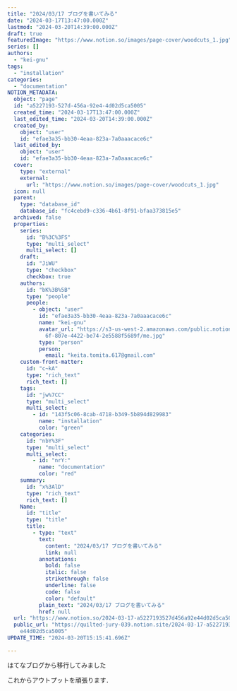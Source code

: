 ```yaml
---
title: "2024/03/17 ブログを書いてみる"
date: "2024-03-17T13:47:00.000Z"
lastmod: "2024-03-20T14:39:00.000Z"
draft: true
featuredImage: "https://www.notion.so/images/page-cover/woodcuts_1.jpg"
series: []
authors:
  - "kei-gnu"
tags:
  - "installation"
categories:
  - "documentation"
NOTION_METADATA:
  object: "page"
  id: "a5227193-527d-456a-92e4-4d02d5ca5005"
  created_time: "2024-03-17T13:47:00.000Z"
  last_edited_time: "2024-03-20T14:39:00.000Z"
  created_by:
    object: "user"
    id: "efae3a35-bb30-4eaa-823a-7a0aaacace6c"
  last_edited_by:
    object: "user"
    id: "efae3a35-bb30-4eaa-823a-7a0aaacace6c"
  cover:
    type: "external"
    external:
      url: "https://www.notion.so/images/page-cover/woodcuts_1.jpg"
  icon: null
  parent:
    type: "database_id"
    database_id: "fc4cebd9-c336-4b61-8f91-bfaa373815e5"
  archived: false
  properties:
    series:
      id: "B%3C%3FS"
      type: "multi_select"
      multi_select: []
    draft:
      id: "JiWU"
      type: "checkbox"
      checkbox: true
    authors:
      id: "bK%3B%5B"
      type: "people"
      people:
        - object: "user"
          id: "efae3a35-bb30-4eaa-823a-7a0aaacace6c"
          name: "kei-gnu"
          avatar_url: "https://s3-us-west-2.amazonaws.com/public.notion-static.com/64d4ef\
            6f-807e-4422-be74-2e5588f5689f/me.jpg"
          type: "person"
          person:
            email: "keita.tomita.617@gmail.com"
    custom-front-matter:
      id: "c~kA"
      type: "rich_text"
      rich_text: []
    tags:
      id: "jw%7CC"
      type: "multi_select"
      multi_select:
        - id: "143f5c06-8cab-4718-b349-5b894d829983"
          name: "installation"
          color: "green"
    categories:
      id: "nbY%3F"
      type: "multi_select"
      multi_select:
        - id: "nrY:"
          name: "documentation"
          color: "red"
    summary:
      id: "x%3AlD"
      type: "rich_text"
      rich_text: []
    Name:
      id: "title"
      type: "title"
      title:
        - type: "text"
          text:
            content: "2024/03/17 ブログを書いてみる"
            link: null
          annotations:
            bold: false
            italic: false
            strikethrough: false
            underline: false
            code: false
            color: "default"
          plain_text: "2024/03/17 ブログを書いてみる"
          href: null
  url: "https://www.notion.so/2024-03-17-a5227193527d456a92e44d02d5ca5005"
  public_url: "https://quilted-jury-039.notion.site/2024-03-17-a5227193527d456a92\
    e44d02d5ca5005"
UPDATE_TIME: "2024-03-20T15:15:41.696Z"

---
```

<link rel="stylesheet" href="https://cdn.jsdelivr.net/npm/katex@0.16.2/dist/katex.min.css" integrity="sha384-bYdxxUwYipFNohQlHt0bjN/LCpueqWz13HufFEV1SUatKs1cm4L6fFgCi1jT643X" crossorigin="anonymous">


はてなブログから移行してみました


これからアウトプットを頑張ります．

